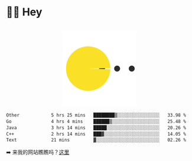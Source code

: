 
# 👋🏻 Hey
<div align="center">
	<br>
	<img src="https://raw.githubusercontent.com/Aniket965/Aniket965/master/pacman.svg?sanitize=true" width="200" height="200">
	<br>
</div>

<!--START_SECTION:waka-->

```txt
Other            5 hrs 25 mins   ████████▒░░░░░░░░░░░░░░░░   33.98 %
Go               4 hrs 4 mins    ██████▒░░░░░░░░░░░░░░░░░░   25.48 %
Java             3 hrs 14 mins   █████░░░░░░░░░░░░░░░░░░░░   20.26 %
C++              2 hrs 14 mins   ███▓░░░░░░░░░░░░░░░░░░░░░   14.05 %
Text             21 mins         ▓░░░░░░░░░░░░░░░░░░░░░░░░   02.26 %
```

<!--END_SECTION:waka-->

 ➡️  来我的网站瞧瞧吗？[这里](https://www.shaolongfei.com)
